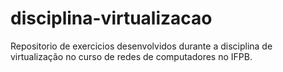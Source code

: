 # disciplina-virtualizacao

Repositorio de exercicios desenvolvidos durante a disciplina de virtualização no curso de redes de computadores no IFPB.
